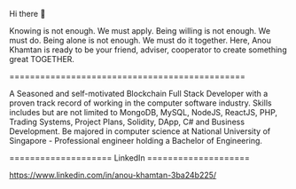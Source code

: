 Hi there 👋

Knowing is not enough. We must apply. Being willing is not enough. We must do.
Being alone is not enough. We must do it together.
Here, Anou Khamtan is ready to be your friend, adviser, cooperator to create something great TOGETHER.

==============================================

A Seasoned and self-motivated Blockchain Full Stack Developer with a proven track record of working in the computer software industry.
Skills includes but are not limited to MongoDB, MySQL, NodeJS, ReactJS, PHP, Trading Systems, Project Plans, Solidity, DApp, C# and Business Development.
Be majored in computer science at National University of Singapore - Professional engineer holding a Bachelor of Engineering.

==================== LinkedIn ====================

https://www.linkedin.com/in/anou-khamtan-3ba24b225/

